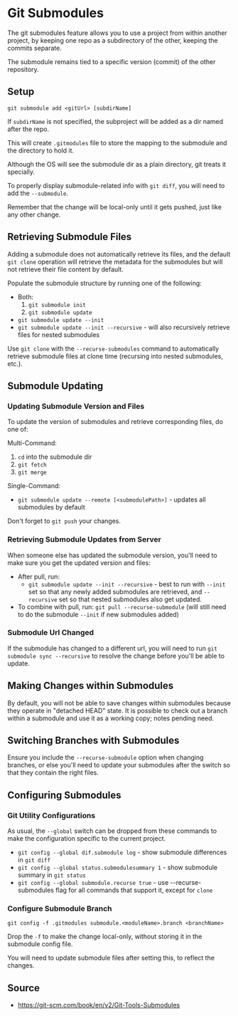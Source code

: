 # Git Submodules
The git submodules feature allows you to use a project from within another project, by keeping one repo as a subdirectory of the other, keeping the commits separate.

The submodule remains tied to a specific version (commit) of the other repository.

## Setup
`git submodule add <gitUrl> [subdirName]`

If `subdirName` is not specified, the subproject will be added as a dir named after the repo.

This will create `.gitmodules` file to store the mapping to the submodule and the directory to hold it.

Although the OS will see the submodule dir as a plain directory, git treats it specially.

To properly display submodule-related info with `git diff`, you will need to add the `--submodule`.

Remember that the change will be local-only until it gets pushed, just like any other change.

## Retrieving Submodule Files

Adding a submodule does not automatically retrieve its files, and the default `git clone` operation will retrieve the metadata for the submodules but will not retrieve their file content by default.

Populate the submodule structure by running one of the following:
* Both:
    1. `git submodule init`
    2. `git submodule update`
* `git submodule update --init`
* `git submodule update --init --recursive` - will also recursively retrieve files for nested submodules

Use `git clone` with the `--recurse-submodules` command to automatically retrieve submodule files at clone time (recursing into nested submodules, etc.).

## Submodule Updating

### Updating Submodule Version and Files
To update the version of submodules and retrieve corresponding files, do one of:

Multi-Command:
1. `cd` into the submodule dir
2. `git fetch`
3. `git merge`

Single-Command:
* `git submodule update --remote [<submodulePath>]` - updates all submodules by default

Don't forget to `git push` your changes.

### Retrieving Submodule Updates from Server
When someone else has updated the submodule version, you'll need to make sure you get the updated version and files:

* After pull, run:
    + `git submodule update --init --recursive` - best to run with `--init` set so that any newly added submodules are retrieved, and `--recursive` set so that nested submodules also get updated.
* To combine with pull, run: `git pull --recurse-submodule` (will still need to do the submodule `--init` if new submodules added)


### Submodule Url Changed
If the submodule has changed to a different url, you will need to run `git submodule sync --recursive` to resolve the change before you'll be able to update.


## Making Changes within Submodules
By default, you will not be able to save changes within submodules because they operate in "detached HEAD" state. It is possible to check out a branch within a submodule and use it as a working copy; notes pending need.

## Switching Branches with Submodules
Ensure you include the `--recurse-submodule` option when changing branches, or else you'll need to update your submodules after the switch so that they contain the right files.


## Configuring Submodules

### Git Utility Configurations
As usual, the `--global` switch can be dropped from these commands to make the configuration specific to the current project.

* `git config --global dif.submodule log` - show submodule differences in `git diff`
* `git config --global status.submodulesummary 1` - show submodule summary in `git status`
* `git config --global submodule.recurse true` - use --recurse-submodules flag for all commands that support it, except for `clone`

### Configure Submodule Branch
`git config -f .gitmodules submodule.<moduleName>.branch <branchName>`

Drop the `-f` to make the change local-only, without storing it in the submodule config file.

You will need to update submodule files after setting this, to reflect the changes.

###


## Source
* https://git-scm.com/book/en/v2/Git-Tools-Submodules